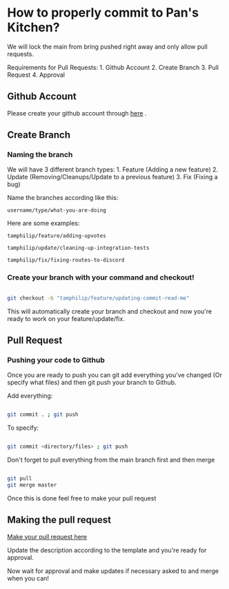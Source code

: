 # How to properly commit to Pan's Kitchen?

We will lock the main from bring pushed right away and only allow pull requests. 

Requirements for Pull Requests:
    1. Github Account
    2. Create Branch
    3. Pull Request
    4. Approval

## Github Account

Please create your github account through [here](https://github.com/signup) .

## Create Branch

### Naming the branch

We will have 3 different branch types:
    1. Feature (Adding a new feature)
    2. Update (Removing/Cleanups/Update to a previous feature)
    3. Fix (Fixing a bug)

Name the branches according like this:
```
username/type/what-you-are-doing
```

Here are some examples:
```
tamphilip/feature/adding-upvotes

tamphilip/update/cleaning-up-integration-tests

tamphilip/fix/fixing-routes-to-discord
```

### Create your branch with your command and checkout!

```bash

git checkout -b "tamphilip/feature/updating-commit-read-me"

```

This will automatically create your branch and checkout and now you're ready to work on your feature/update/fix.

## Pull Request

### Pushing your code to Github

Once you are ready to push you can git add everything you've changed (Or specify what files) and then git push your branch to Github.

Add everything:
```bash

git commit . ; git push

```

To specify:
```bash

git commit <directory/files> ; git push

```

Don't forget to pull everything from the main branch first and then merge

```bash

git pull 
git merge master

```

Once this is done feel free to make your pull request

## Making the pull request

[Make your pull request here](https://github.com/CodeFryingPan/Pans-News-Feed-Bot/compare)

Update the description according to the template and you're ready for approval.

Now wait for approval and make updates if necessary asked to and merge when you can!